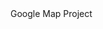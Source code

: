 <!DOCTYPE html>
<html>
<head>Google Map Project</head>
<script type="text/javascript"
      src="https://maps.googleapis.com/maps/api/js?key=YOUR_API_KEY&sensor=SET_TO_TRUE_OR_FALSE">
</script>
